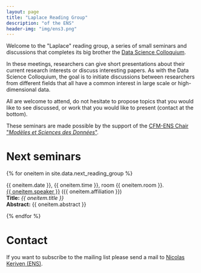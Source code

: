 ```yaml
---
layout: page
title: "Laplace Reading Group"
description: "of the ENS"
header-img: "img/ens3.png"
---
```


Welcome to the "Laplace" reading group, a series of small seminars and discussions that completes its big brother the [Data Science Colloquium](https://data-ens.github.io/seminar).

In these meetings, researchers can give short presentations about their current research interests or discuss interesting papers. As with the Data Science Colloquium, the goal is to initiate discussions between researchers from different fields that all have a common interest in large scale or high-dimensional data.

All are welcome to attend, do not hesitate to propose topics that you would like to see discussed, or work that you would like to present (contact at the bottom).

These seminars are made possible by the support of the [CFM-ENS
Chair "_Modèles et Sciences des Données_"](https://data-ens.github.io).



Next seminars
===================


{% for oneitem in site.data.next_reading_group %}
<p>
  {{ oneitem.date }}, {{ oneitem.time }}, room {{ oneitem.room }}.<br/>
  <a href="{{ oneitem.url }}">{{ oneitem.speaker }}</a>  ({{ oneitem.affiliation }})<br/>
  <b>Title:</b> <i>{{ oneitem.title }}</i><br/>
  <b>Abstract:</b> {{ oneitem.abstract }}
  </p>
{% endfor %}


Contact
===================


If you want to subscribe to the mailing list please send a mail to [Nicolas Keriven (ENS)](mailto:nicolas.keriven@ens.fr).
